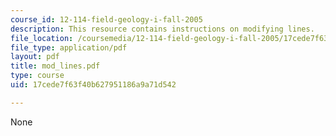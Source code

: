 ```yaml
---
course_id: 12-114-field-geology-i-fall-2005
description: This resource contains instructions on modifying lines.
file_location: /coursemedia/12-114-field-geology-i-fall-2005/17cede7f63f40b627951186a9a71d542_mod_lines.pdf
file_type: application/pdf
layout: pdf
title: mod_lines.pdf
type: course
uid: 17cede7f63f40b627951186a9a71d542

---
```

None